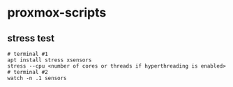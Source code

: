 # proxmox-scripts

## stress test

```
# terminal #1
apt install stress xsensors
stress --cpu <number of cores or threads if hyperthreading is enabled>
# terminal #2
watch -n .1 sensors
```
